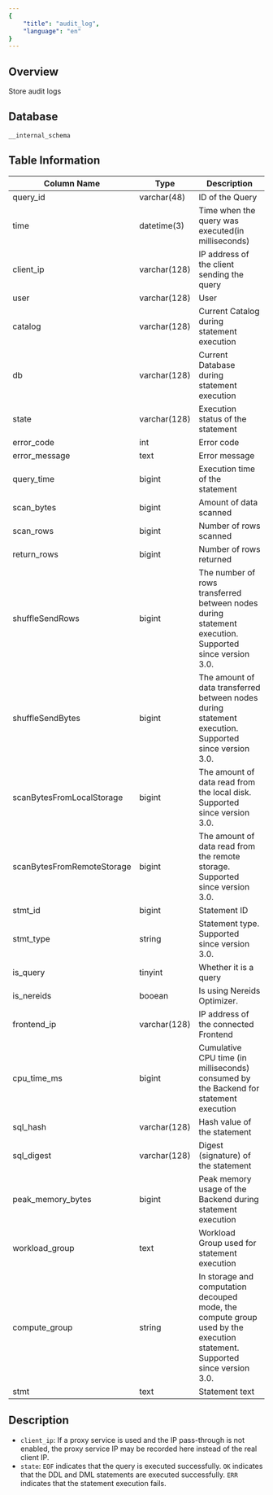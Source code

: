 ```yaml
---
{
    "title": "audit_log",
    "language": "en"
}
---
```


<!--
Licensed to the Apache Software Foundation (ASF) under one
or more contributor license agreements.  See the NOTICE file
distributed with this work for additional information
regarding copyright ownership.  The ASF licenses this file
to you under the Apache License, Version 2.0 (the
"License"); you may not use this file except in compliance
with the License.  You may obtain a copy of the License at

  http://www.apache.org/licenses/LICENSE-2.0

Unless required by applicable law or agreed to in writing,
software distributed under the License is distributed on an
"AS IS" BASIS, WITHOUT WARRANTIES OR CONDITIONS OF ANY
KIND, either express or implied.  See the License for the
specific language governing permissions and limitations
under the License.
-->

## Overview

Store audit logs

## Database


`__internal_schema`


## Table Information

| Column Name       | Type         | Description                                                  |
| ----------------- | ------------ | ------------------------------------------------------------ |
| query_id          | varchar(48)  | ID of the Query                                              |
| time              | datetime(3)  | Time when the query was executed(in milliseconds)                           |
| client_ip         | varchar(128) | IP address of the client sending the query                   |
| user              | varchar(128) | User                                                         |
| catalog           | varchar(128) | Current Catalog during statement execution                   |
| db                | varchar(128) | Current Database during statement execution                  |
| state             | varchar(128) | Execution status of the statement                            |
| error_code        | int          | Error code                                                   |
| error_message     | text         | Error message                                                |
| query_time        | bigint       | Execution time of the statement                              |
| scan_bytes        | bigint       | Amount of data scanned                                       |
| scan_rows         | bigint       | Number of rows scanned                                       |
| return_rows       | bigint       | Number of rows returned                                      |
| shuffleSendRows             | bigint  | The number of rows transferred between nodes during statement execution. Supported since version 3.0. |
| shuffleSendBytes            | bigint    | The amount of data transferred between nodes during statement execution. Supported since version 3.0. | 
| scanBytesFromLocalStorage   | bigint    | The amount of data read from the local disk. Supported since version 3.0. |
| scanBytesFromRemoteStorage  | bigint    | The amount of data read from the remote storage. Supported since version 3.0. |
| stmt_id           | bigint       | Statement ID                                                 |
| stmt_type                   | string    | Statement type. Supported since version 3.0. |
| is_query          | tinyint      | Whether it is a query                                        |
| is_nereids                  | booean    | Is using Nereids Optimizer. |
| frontend_ip       | varchar(128) | IP address of the connected Frontend                         |
| cpu_time_ms       | bigint       | Cumulative CPU time (in milliseconds) consumed by the Backend for statement execution |
| sql_hash          | varchar(128) | Hash value of the statement                                  |
| sql_digest        | varchar(128) | Digest (signature) of the statement                          |
| peak_memory_bytes | bigint       | Peak memory usage of the Backend during statement execution  |
| workload_group    | text         | Workload Group used for statement execution                  |
| compute_group                 | string    | In storage and computation decouped mode, the compute group used by the execution statement. Supported since version 3.0.|
| stmt              | text         | Statement text                                               |


## Description

- `client_ip`: If a proxy service is used and the IP pass-through is not enabled, the proxy service IP may be recorded here instead of the real client IP.
- `state`: `EOF` indicates that the query is executed successfully. `OK` indicates that the DDL and DML statements are executed successfully. `ERR` indicates that the statement execution fails.



